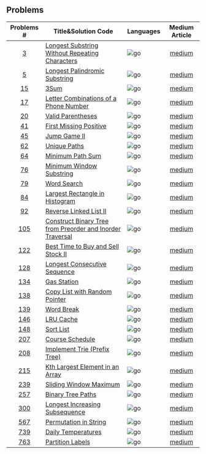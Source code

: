 ## Problems

| Problems #  | Title&Solution Code                                              | Languages | Medium Article |
|:-----------:| ---------------------------------------------------------------- |:--------- |:--------------:|
|   [3][3l]   | [Longest Substring Without Repeating Characters][3]              | ![go]     |  [medium][3m]  |
| [5][5l]            | [Longest Palindromic Substring][5]                                                                 | ![go]          | [medium][5m]               |
|  [15][15l]  | [3Sum][15]                                                       | ![go]     | [medium][15m]  |
|  [17][17l]  | [Letter Combinations of a Phone Number][17]                      | ![go]     | [medium][17m]  |
|  [20][20l]  | [Valid Parentheses][20]                                          | ![go]     | [medium][20m]  |
|  [41][41l]  | [First Missing Positive][41]                                     | ![go]     | [medium][41m]  |
|  [45][45l]  | [Jump Game II][45]                                               | ![go]     | [medium][45m]  |
|  [62][62l]  | [Unique Paths][62]                                               | ![go]     | [medium][62m]  |
|  [64][64l]  | [Minimum Path Sum][64]                                           | ![go]     | [medium][64m]  |
|  [76][76l]  | [Minimum Window Substring][76]                                   | ![go]     | [medium][76m]  |
|  [79][79l]  | [Word Search][79]                                                | ![go]     | [medium][79m]  |
|  [84][84l]  | [Largest Rectangle in Histogram][84]                             | ![go]     | [medium][84m]  |
|  [92][92l]  | [Reverse Linked List II][92]                                     | ![go]     | [medium][92m]  |
| [105][105l] | [Construct Binary Tree from Preorder and Inorder Traversal][105] | ![go]     | [medium][105m] |
| [122][122l] | [Best Time to Buy and Sell Stock II][122]                        | ![go]     | [medium][122m] |
| [128][128l] | [Longest Consecutive Sequence][128]                              | ![go]     | [medium][128m] |
| [134][134l] | [Gas Station][134]                                               | ![go]     | [medium][134m] |
| [138][138l] | [Copy List with Random Pointer][138]                             | ![go]     | [medium][138m] |
| [139][139l] | [Word Break][139]                                                | ![go]     | [medium][139m] |
| [146][146l] | [LRU Cache][146]                                                 | ![go]     | [medium][146m] |
| [148][148l] | [Sort List][148]                                                 | ![go]     | [medium][148m] |
| [207][207l] | [Course Schedule][207]                                           | ![go]     | [medium][207m] |
| [208][208l] | [Implement Trie (Prefix Tree)][208]                              | ![go]     | [medium][208m] |
| [215][215l] | [Kth Largest Element in an Array][215]                           | ![go]     | [medium][215m] |
| [239][239l] | [Sliding Window Maximum][239]                                    | ![go]     | [medium][239m] |
| [257][257l] | [Binary Tree Paths][257]                                         | ![go]     | [medium][257m] |
| [300][300l] | [Longest Increasing Subsequence][300]                            | ![go]     | [medium][300m] |
| [567][567l] | [Permutation in String][567]                                     | ![go]     | [medium][567m] |
| [739][739l] | [Daily Temperatures][739]                                        | ![go]<br> | [medium][739m] |
| [763][763l] | [Partition Labels][763]                                          | ![go]     | [medium][763m] |


<!-- # More

More details like **time and space complexity**: [meidum](https://medium.com/programmers-career/leetcode-138-golang-mastering-copy-list-with-random-pointer-8fa5f5e05ed6)  
I'll frequently share updates on my LeetCode progress at my github [repository](https://github.com/tfrain/algorithm) -->

[3]:problem_set/Longest%20Substring%20Without%20Repeating%20Characters
[5]:problem_set/Longest%20Palindromic%20Substring
[15]:problem_set/0015-3Sum
[17]:problem_set/0017-Letter%20Combinations%20of%20a%20Phone%20Number
[20]:problem_set/0020-Valid%20Parentheses
[41]:problem_set/0041-First%20Missing%20Positive
[45]:problem_set/0045-Jump%20Game%20II
[62]:problem_set/0062-Unique%20Paths
[64]:problem_set/0064-Minimum%20Path%20Sum
[76]:problem_set/0076-Minimum%20Window%20Substring
[79]:problem_set/0079-Word%20Search
[84]:problem_set/0084-Largest%20Rectangle%20in%20Histogram
[92]:problem_set/0092-Reverse%20Linked%20List%20II
[105]:problem_set/0105-Construct%20Binary%20Tree%20from%20Preorder%20and%20Inorder%20Traversal
[122]:problem_set/0122-Best%20Time%20to%20Buy%20and%20Sell%20Stock%20II
[128]:problem_set/0128-Longest%20Consecutive%20Sequence
[134]:problem_set/0134-Gas%20Station
[138]:problem_set/0138-Copy%20List%20with%20Random%20Pointer
[139]:problem_set/0139-Word%20Break
[146]:problem_set/0146-LRU%20Cache
[148]:problem_set/0148-Sort%20List
[207]:problem_set/0207-Course%20Schedule
[208]:problem_set/0208-Implement%20Trie%20(Prefix%20Tree)
[215]:problem_set/0215-Kth%20Largest%20Element%20in%20an%20Array
[239]:problem_set/0239-Sliding%20Window%20Maximum
[257]:problem_set/0257-Binary%20Tree%20Paths
[300]:problem_set/0300-Longest%20Increasing%20Subsequence
[567]:problem_set/0567-Permutation%20in%20String
[739]:problem_set/0739-Daily%20Temperatures
[763]:problem_set/0763-Partition%20Labels

[3m]:https://medium.com/towardsdev/leetcode-3-golang-longest-substring-without-repeating-characters-sliding-window-and-more-07414ae04806
[5m]:https://medium.com/programmers-career/leetcode-5-golang-longest-palindromic-substring-expand-around-center-and-manachers-2614335c2815
[15m]:https://medium.com/@Wesley_Wei/leetcode-15-golang-simplifying-the-3sum-problem-with-a-recursive-2sum-solution-17f900e98477
[17m]:https://medium.com/@Wesley_Wei/leetcode-17-golang-deciphering-letter-combinations-from-a-phone-number-d0f10326e517
[20m]:https://medium.com/@Wesley_Wei/leetcode-20-golang-valid-parentheses-with-alternative-stack-implementations-d405b4d45713
[41m]:https://medium.com/@Wesley_Wei/leetcode-41-golang-unraveling-the-mystery-of-the-first-missing-positive-063950adaa55
[45m]:https://medium.com/@Wesley_Wei/leetcode-45-golang-unraveling-jump-game-ii-a-study-in-dynamic-programming-and-greedy-algorithms-dd6646b807d7
[62m]:https://medium.com/@Wesley_Wei/leetcode-62-golang-the-many-ways-of-traversing-grids-considering-unique-paths-09f2fb9f47d8
[64m]:https://medium.com/@Wesley_Wei/leetcode-64-golang-comprehensive-guide-to-leetcode-solution-using-dynamic-programming-3a718a360dd3
[76m]:https://medium.com/towardsdev/leetcode-76-golang-decoding-the-minimum-window-substring-3876c1670a20
[79m]:https://medium.com/@Wesley_Wei/leetcode-79-golang-word-search-a-deep-dive-into-dfs-and-backtracking-6151e586f197
[84m]:https://medium.com/@Wesley_Wei/
[92m]:https://medium.com/@Wesley_Wei/leetcode-92-golang-reverse-linked-list-ii-5619073842a4
[105m]:https://medium.com/@Wesley_Wei/leetcode-105-golang-constructing-binary-trees-a-preorder-and-inorder-traversal-guide-35fca1dbd405
[122m]:https://medium.com/programmers-career/leetcode-122-golang-best-time-to-buy-and-sell-stock-ii-medium-2adb23be3650
[128m]:https://medium.com/programmers-career/leetcode-128-golang-longest-consecutive-sequence-medium-c067d4abe324
[134m]:https://medium.com/@Wesley_Wei/leetcode-134-golang-gas-station-embracing-greedy-algorithms-d2ce0b4b50ba
[138m]:https://medium.com/programmers-career/leetcode-138-golang-mastering-copy-list-with-random-pointer-8fa5f5e05ed6
[139m]:https://medium.com/@Wesley_Wei/leetcode-139-golang-dynamic-exploration-of-the-word-break-problem-a095cb4952e1
[146m]:https://medium.com/@Wesley_Wei/
[148m]:https://medium.com/@Wesley_Wei/leetcode-148-golang-exploring-different-sorting-implementations-for-linked-list-merge-bubble-7415505b1d59
[207m]:https://medium.com/@Wesley_Wei/leetcode-207-golang-navigating-course-schedules-graph-and-topological-sort-946ffb78c506
[208m]:https://medium.com/@Wesley_Wei/leetcode-208-golang-implement-trie-prefix-tree-medium-812fa2a2b9b8
[215m]:https://medium.com/@Wesley_Wei/leetcode-215-golang-kth-largest-element-in-an-array-insights-into-quickselect-and-minheap-5342963d1505
[239m]:https://medium.com/towardsdev/leetcode-239-golang-solving-sliding-window-maximum-with-dequeue-and-monotonic-queue-b9fd734c378c
[257m]:https://medium.com/@Wesley_Wei/leetcode-257-golang-recursion-vs-bfs-vs-dfs-d35d31a849ab
[300m]:https://medium.com/@Wesley_Wei/leetcode-300-golang-longest-increasing-subsequence-exploring-in-depth-the-golang-solution-dp-7f565b99c463
[567m]:https://medium.com/towardsdev/leetcode-567-golang-breaking-down-the-permutation-in-string-problem-5b1e62b92709
[739m]:https://medium.com/@Wesley_Wei/leetcode-739-golang-tackling-daily-temperatures-problem-with-monotonic-stack-bf446bfc3e4d
[763m]:https://medium.com/@Wesley_Wei/


[1l]:https://leetcode.com/problems/two-sum/
[2l]:https://leetcode.com/problems/add-two-numbers/
[3l]:https://leetcode.com/problems/longest-substring-without-repeating-characters/
[4l]:https://leetcode.com/problems/median-of-two-sorted-arrays/
[5l]:https://leetcode.com/problems/longest-palindromic-substring/
[6l]:https://leetcode.com/problems/zigzag-conversion/
[7l]:https://leetcode.com/problems/reverse-integer/
[8l]:https://leetcode.com/problems/string-to-integer-atoi/
[9l]:https://leetcode.com/problems/palindrome-number/
[11l]:https://leetcode.com/problems/container-with-most-water/
[12l]:https://leetcode.com/problems/integer-to-roman/
[13l]:https://leetcode.com/problems/roman-to-integer/
[14l]:https://leetcode.com/problems/longest-common-prefix/
[15l]:https://leetcode.com/problems/3sum/
[16l]:https://leetcode.com/problems/3sum-closest/
[17l]:https://leetcode.com/problems/letter-combinations-of-a-phone-number/
[18l]:https://leetcode.com/problems/4sum/
[19l]:https://leetcode.com/problems/remove-nth-node-from-end-of-list/
[20l]:https://leetcode.com/problems/valid-parentheses/
[21l]:https://leetcode.com/problems/merge-two-sorted-lists/
[22l]:https://leetcode.com/problems/generate-parentheses/
[24l]:https://leetcode.com/problems/swap-nodes-in-pairs/
[26l]:https://leetcode.com/problems/remove-duplicates-from-sorted-array/
[27l]:https://leetcode.com/problems/remove-element/
[28l]:https://leetcode.com/problems/implement-strstr/
[31l]:https://leetcode.com/problems/next-permutation/
[33l]:https://leetcode.com/problems/search-in-rotated-sorted-array/
[35l]:https://leetcode.com/problems/search-insert-position/
[36l]:https://leetcode.com/problems/valid-sudoku/
[37l]:https://leetcode.com/problems/sudoku-solver/
[38l]:https://leetcode.com/problems/count-and-say/
[39l]:https://leetcode.com/problems/combination-sum/
[41l]:https://leetcode.com/problems/first-missing-positive/
[42l]:https://leetcode.com/problems/trapping-rain-water/
[45l]:https://leetcode.com/problems/jump-game-ii
[46l]:https://leetcode.com/problems/permutations/
[47l]:https://leetcode.com/problems/permutations-ii/
[48l]:https://leetcode.com/problems/rotate-image/
[49l]:https://leetcode.com/problems/group-anagrams/
[50l]:https://leetcode.com/problems/powx-n/
[51l]:https://leetcode.com/problems/n-queens/
[52l]:https://leetcode.com/problems/n-queens-ii/
[53l]:https://leetcode.com/problems/maximum-subarray/
[54l]:https://leetcode.com/problems/spiral-matrix/
[55l]:https://leetcode.com/problems/jump-game/
[56l]:https://leetcode.com/problems/merge-intervals/
[57l]:https://leetcode.com/problems/insert-interval/
[58l]:https://leetcode.com/problems/length-of-last-word/
[59l]:https://leetcode.com/problems/spiral-matrix-ii/
[60l]:https://leetcode.com/problems/permutation-sequence/
[61l]:https://leetcode.com/problems/rotate-list/
[62l]:https://leetcode.com/problems/unique-paths/
[63l]:https://leetcode.com/problems/unique-paths-ii/
[64l]:https://leetcode.com/problems/minimum-path-sum/
[66l]:https://leetcode.com/problems/plus-one/
[67l]:https://leetcode.com/problems/add-binary/
[69l]:https://leetcode.com/problems/sqrtx/
[70l]:https://leetcode.com/problems/climbing-stairs/
[71l]:https://leetcode.com/problems/simplify-path/
[73l]:https://leetcode.com/problems/set-matrix-zeroes/
[74l]:https://leetcode.com/problems/search-a-2d-matrix/
[75l]:https://leetcode.com/problems/sort-colors/
[76l]:https://leetcode.com/problems/minimum-window-substring
[77l]:https://leetcode.com/problems/combinations/
[78l]:https://leetcode.com/problems/subsets/
[79l]:https://leetcode.com/problems/word-search/
[80l]:https://leetcode.com/problems/remove-duplicates-from-sorted-array-ii/
[81l]:https://leetcode.com/problems/search-in-rotated-sorted-array-ii/
[82l]:https://leetcode.com/problems/remove-duplicates-from-sorted-list-ii/
[83l]:https://leetcode.com/problems/remove-duplicates-from-sorted-list/
[84l]:https://leetcode.com/problems/largest-rectangle-in-histogram/
[85l]:https://leetcode.com/problems/maximal-rectangle/
[86l]:https://leetcode.com/problems/partition-list/
[88l]:https://leetcode.com/problems/merge-sorted-array/
[89l]:https://leetcode.com/problems/gray-code/
[90l]:https://leetcode.com/problems/subsets-ii/
[91l]:https://leetcode.com/problems/decode-ways/
[92l]:https://leetcode.com/problems/reverse-linked-list-ii/
[93l]:https://leetcode.com/problems/restore-ip-addresses/
[94l]:https://leetcode.com/problems/binary-tree-inorder-traversal/
[95l]:https://leetcode.com/problems/unique-binary-search-trees-ii/
[96l]:https://leetcode.com/problems/unique-binary-search-trees/
[98l]:https://leetcode.com/problems/validate-binary-search-tree/
[100l]:https://leetcode.com/problems/same-tree/
[101l]:https://leetcode.com/problems/symmetric-tree/
[102l]:https://leetcode.com/problems/binary-tree-level-order-traversal/
[103l]:https://leetcode.com/problems/binary-tree-zigzag-level-order-traversal/
[104l]:https://leetcode.com/problems/maximum-depth-of-binary-tree/
[105l]:https://leetcode.com/problems/construct-binary-tree-from-preorder-and-inorder-traversal/
[106l]:https://leetcode.com/problems/construct-binary-tree-from-inorder-and-postorder-traversal/
[107l]:https://leetcode.com/problems/binary-tree-level-order-traversal-ii/
[108l]:https://leetcode.com/problems/convert-sorted-array-to-binary-search-tree/
[109l]:https://leetcode.com/problems/convert-sorted-list-to-binary-search-tree/
[110l]:https://leetcode.com/problems/balanced-binary-tree/
[111l]:https://leetcode.com/problems/minimum-depth-of-binary-tree/
[112l]:https://leetcode.com/problems/path-sum/
[113l]:https://leetcode.com/problems/path-sum-ii/
[114l]:https://leetcode.com/problems/flatten-binary-tree-to-linked-list/
[116l]:https://leetcode.com/problems/populating-next-right-pointers-in-each-node/
[117l]:https://leetcode.com/problems/populating-next-right-pointers-in-each-node-ii/
[118l]:https://leetcode.com/problems/pascals-triangle/
[119l]:https://leetcode.com/problems/pascals-triangle-ii/
[120l]:https://leetcode.com/problems/triangle/
[121l]:https://leetcode.com/problems/best-time-to-buy-and-sell-stock/
[122l]:https://leetcode.com/problems/best-time-to-buy-and-sell-stock-ii/
[125l]:https://leetcode.com/problems/valid-palindrome/
[128l]:https://leetcode.com/problems/longest-consecutive-sequence/
[129l]:https://leetcode.com/problems/sum-root-to-leaf-numbers/
[133l]:https://leetcode.com/problems/clone-graph/
[134l]:https://leetcode.com/problems/gas-station/
[136l]:https://leetcode.com/problems/single-number/
[138l]:https://leetcode.com/problems/copy-list-with-random-pointer/
[139l]:https://leetcode.com/problems/word-break/
[141l]:https://leetcode.com/problems/linked-list-cycle/
[142l]:https://leetcode.com/problems/linked-list-cycle-ii/
[144l]:https://leetcode.com/problems/binary-tree-preorder-traversal/
[145l]:https://leetcode.com/problems/binary-tree-postorder-traversal/
[146l]:https://leetcode.com/problems/lru-cache/
[147l]:https://leetcode.com/problems/insertion-sort-list/
[148l]:https://leetcode.com/problems/sort-list/description/
[150l]:https://leetcode.com/problems/evaluate-reverse-polish-notation/
[151l]:https://leetcode.com/problems/reverse-words-in-a-string/
[152l]:https://leetcode.com/problems/maximum-product-subarray/
[153l]:https://leetcode.com/problems/find-minimum-in-rotated-sorted-array/
[155l]:https://leetcode.com/problems/min-stack/
[160l]:https://leetcode.com/problems/intersection-of-two-linked-lists/
[162l]:https://leetcode.com/problems/find-peak-element/
[164l]:https://leetcode.com/problems/maximum-gap/
[165l]:https://leetcode.com/problems/compare-version-numbers/
[166l]:https://leetcode.com/problems/fraction-to-recurring-decimal/
[167l]:https://leetcode.com/problems/two-sum-ii-input-array-is-sorted/
[168l]:https://leetcode.com/problems/excel-sheet-column-title/
[169l]:https://leetcode.com/problems/majority-element/
[171l]:https://leetcode.com/problems/excel-sheet-column-number/
[172l]:https://leetcode.com/problems/factorial-trailing-zeroes/
[173l]:https://leetcode.com/problems/binary-search-tree-iterator/
[179l]:https://leetcode.com/problems/largest-number/
[187l]:https://leetcode.com/problems/repeated-dna-sequences/
[189l]:https://leetcode.com/problems/rotate-array/
[190l]:https://leetcode.com/problems/reverse-bits/
[191l]:https://leetcode.com/problems/number-of-1-bits/
[198l]:https://leetcode.com/problems/house-robber/
[199l]:https://leetcode.com/problems/binary-tree-right-side-view/
[200l]:https://leetcode.com/problems/number-of-islands/
[201l]:https://leetcode.com/problems/bitwise-and-of-numbers-range/
[202l]:https://leetcode.com/problems/happy-number/
[203l]:https://leetcode.com/problems/remove-linked-list-elements/
[204l]:https://leetcode.com/problems/count-primes/
[205l]:https://leetcode.com/problems/isomorphic-strings/
[206l]:https://leetcode.com/problems/reverse-linked-list/
[207l]:https://leetcode.com/problems/course-schedule/
[208l]:https://leetcode.com/problems/implement-trie-prefix-tree/
[209l]:https://leetcode.com/problems/minimum-size-subarray-sum/
[210l]:https://leetcode.com/problems/course-schedule-ii/
[211l]:https://leetcode.com/problems/add-and-search-word-data-structure-design/
[212l]:https://leetcode.com/problems/word-search-ii/
[213l]:https://leetcode.com/problems/house-robber-ii/
[215l]:https://leetcode.com/problems/kth-largest-element-in-an-array/
[216l]:https://leetcode.com/problems/combination-sum-iii/
[217l]:https://leetcode.com/problems/contains-duplicate/
[218l]:https://leetcode.com/problems/the-skyline-problem/
[219l]:https://leetcode.com/problems/contains-duplicate-ii/
[220l]:https://leetcode.com/problems/contains-duplicate-iii/
[221l]:https://leetcode.com/problems/maximal-square/
[222l]:https://leetcode.com/problems/count-complete-tree-nodes/
[223l]:https://leetcode.com/problems/rectangle-area/
[225l]:https://leetcode.com/problems/implement-stack-using-queues/
[226l]:https://leetcode.com/problems/invert-binary-tree/
[227l]:https://leetcode.com/problems/basic-calculator-ii/
[228l]:https://leetcode.com/problems/summary-ranges/
[229l]:https://leetcode.com/problems/majority-element-ii/
[230l]:https://leetcode.com/problems/kth-smallest-element-in-a-bst/
[231l]:https://leetcode.com/problems/power-of-two/
[232l]:https://leetcode.com/problems/implement-queue-using-stacks/
[233l]:https://leetcode.com/problems/number-of-digit-one/
[234l]:https://leetcode.com/problems/palindrome-linked-list/
[235l]:https://leetcode.com/problems/lowest-common-ancestor-of-a-binary-search-tree/
[236l]:https://leetcode.com/problems/lowest-common-ancestor-of-a-binary-tree/
[237l]:https://leetcode.com/problems/delete-node-in-a-linked-list/
[238l]:https://leetcode.com/problems/product-of-array-except-self/
[239l]:https://leetcode.com/problems/sliding-window-maximum/
[240l]:https://leetcode.com/problems/search-a-2d-matrix-ii/
[242l]:https://leetcode.com/problems/valid-anagram/
[257l]:https://leetcode.com/problems/binary-tree-paths/
[300l]:https://leetcode.com/problems/longest-increasing-subsequence/
[567l]:https://leetcode.com/problems/permutation-in-string/
[739l]:https://leetcode.com/problems/daily-temperatures/
[763l]:https://leetcode.com/problems/partition-labels/

[go]:./ico/golang.ico
[rs]:./ico/rust.ico
